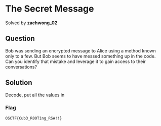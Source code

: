 # The Secret Message
Solved by **zachwong_02**

## Question
Bob was sending an encrypted message to Alice using a method known only to a few. But Bob seems to have messed something up in the code. Can you identify that mistake and leverage it to gain access to their conversations?

## Solution
Decode, put all the values in 

### Flag
`OSCTF{Cub3_R00Ting_RSA!!}`
